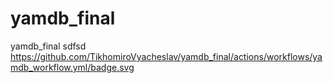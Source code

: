 # yamdb_final
yamdb_final
sdfsd
https://github.com/TikhomiroVyacheslav/yamdb_final/actions/workflows/yamdb_workflow.yml/badge.svg
